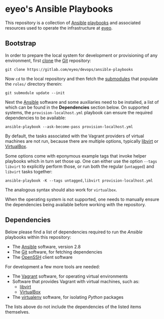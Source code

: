 # eyeo's Ansible Playbooks

This repository is a collection of [Ansible][ansible] [playbooks][playbook]
and associated resources used to operate the infrastructure at [eyeo][eyeo].

## Bootstrap

In order to prepare the local system for development or provisioning of any
environment, first [clone][clone] the [Git][git] repository:

    git clone https://gitlab.com/eyeo/devops/ansible-playbooks

Now `cd` to the local repository and then fetch the [submodules][submodule]
that populate the `roles/` directory therein:

    git submodule update --init

Next the [Ansible][ansible] software and some auxiliaries need to be installed,
a list of which can be found in the **Dependencies** section below.
On supported systems, the `provision-localhost.yml` playbook can ensure the
required dependencies to be available:

    ansible-playbook --ask-become-pass provision-localhost.yml

By default, the tasks associated with the Vagrant providers of
virtual machines are not run, because there are multiple options,
typically [libvirt][libvirt] or [VirtualBox][virtualbox].

Some options come with eponymous example tags that invoke helper playbooks
which in turn set those up. One can either use the option `--tags
libvirt` to explicitly perform those, or run both the regular
(`untagged`) and `libvirt` tasks together:

    ansible-playbook -K --tags untagged,libvirt provision-localhost.yml

The analogous syntax should also work for `virtualbox`.

When the operating system is not supported, one needs to manually ensure the
dependencies being available before working with the repository.

## Dependencies

Below please find a list of dependencies required to run the *Ansible* playbooks
within this repository:

- The [Ansible][ansible] software, version 2.8
- The [Git][git] software, for fetching dependencies
- The [OpenSSH][openssh] client software

For development a few more tools are needed:

- The [Vagrant][vagrant] software, for operating virtual environments
- Software that provides Vagrant with virtual machines, such as:
  - [libvirt][libvirt]
  - [VirtualBox][virtualbox]
- The [virtualenv][virtualenv] software, for isolating *Python* packages

The lists above do not include the dependencies of the listed items themselves.


[ansible]:    https://docs.ansible.com/ansible/latest/index.html
[clone]:      https://git-scm.com/docs/git-clone
[eyeo]:       https://eyeo.com/
[git]:        https://git-scm.com/
[libvirt]:    https://libvirt.org/
[openssh]:    https://www.openssh.com/
[playbook]:   https://docs.ansible.com/ansible/latest/user_guide/playbooks.html
[python]:     https://www.python.org/
[submodule]:  https://git-scm.com/docs/git-submodule
[vagrant]:    https://www.vagrantup.com/
[virtualbox]: https://www.virtualbox.org/
[virtualenv]: https://virtualenv.pypa.io/
